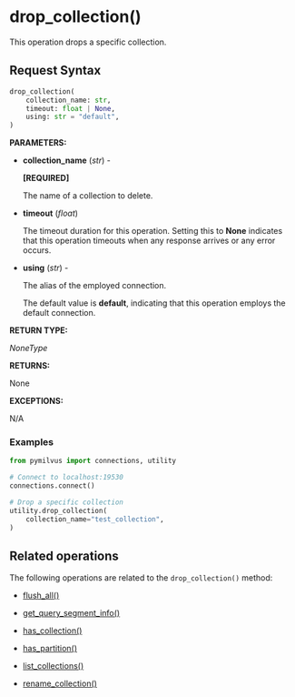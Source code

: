 # drop_collection()

This operation drops a specific collection.

## Request Syntax

```python
drop_collection(
    collection_name: str,
    timeout: float | None,
    using: str = "default",
)
```

**PARAMETERS:**

- **collection_name** (*str*) -

    **[REQUIRED]**

    The name of a collection to delete.

- **timeout** (*float*)  

    The timeout duration for this operation. Setting this to **None** indicates that this operation timeouts when any response arrives or any error occurs.

- **using** (*str*) - 

    The alias of the employed connection.

    The default value is **default**, indicating that this operation employs the default connection.

**RETURN TYPE:**

*NoneType*

**RETURNS:**

None

**EXCEPTIONS:**

N/A

### Examples

```python
from pymilvus import connections, utility

# Connect to localhost:19530
connections.connect()

# Drop a specific collection
utility.drop_collection(
    collection_name="test_collection",
)
```

## Related operations

The following operations are related to the `drop_collection()` method:

- [flush_all()](flush_all.md)

- [get_query_segment_info()](get_query_segment_info.md)

- [has_collection()](has_collection.md)

- [has_partition()](has_partition.md)

- [list_collections()](list_collections.md)

- [rename_collection()](rename_collection.md)

